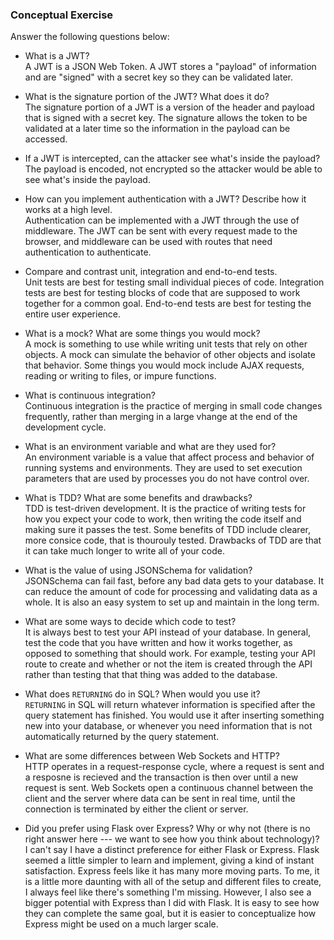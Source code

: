 ### Conceptual Exercise

Answer the following questions below:

- What is a JWT?   
A JWT is a JSON Web Token. A JWT stores a "payload" of information and are "signed" with a secret key so they can be validated later.

- What is the signature portion of the JWT?  What does it do?   
The signature portion of a JWT is a version of the header and payload that is signed with a secret key. The signature allows the token to be validated at a later time so the information in the payload can be accessed.

- If a JWT is intercepted, can the attacker see what's inside the payload?   
The payload is encoded, not encrypted so the attacker would be able to see what's inside the payload.

- How can you implement authentication with a JWT?  Describe how it works at a high level.   
Authentication can be implemented with a JWT through the use of middleware. The JWT can be sent with every request made to the browser, and middleware can be used with routes that need authentication to authenticate.

- Compare and contrast unit, integration and end-to-end tests.   
Unit tests are best for testing small individual pieces of code. Integration tests are best for testing blocks of code that are supposed to work together for a common goal. End-to-end tests are best for testing the entire user experience.

- What is a mock? What are some things you would mock?   
A mock is something to use while writing unit tests that rely on other objects. A mock can simulate the behavior of other objects and isolate that behavior. Some things you would mock include AJAX requests, reading or writing to files, or impure functions.

- What is continuous integration?   
Continuous integration is the practice of merging in small code changes frequently, rather than merging in a large vhange at the end of the development cycle.

- What is an environment variable and what are they used for?   
An environment variable is a value that affect process and behavior of running systems and environments. They are used to set execution parameters that are used by processes you do not have control over.

- What is TDD? What are some benefits and drawbacks?   
TDD is test-driven development. It is the practice of writing tests for how you expect your code to work, then writing the code itself and making sure it passes the test. Some benefits of TDD include clearer, more consice code, that is thourouly tested. Drawbacks of TDD are that it can take much longer to write all of your code.

- What is the value of using JSONSchema for validation?   
JSONSchema can fail fast, before any bad data gets to your database. It can reduce the amount of code for processing and validating data as a whole. It is also an easy system to set up and maintain in the long term.

- What are some ways to decide which code to test?   
It is always best to test your API instead of your database. In general, test the code that you have written and how it works together, as opposed to something that should work. For example, testing your API route to create and whether or not the item is created through the API rather than testing that that thing was added to the database.

- What does `RETURNING` do in SQL? When would you use it?   
`RETURNING` in SQL will return whatever information is specified after the query statement has finished. You would use it after inserting something new into your database, or whenever you need information that is not automatically returned by the query statement.

- What are some differences between Web Sockets and HTTP?   
HTTP operates in a request-response cycle, where a request is sent and a resposne is recieved and the transaction is then over until a new request is sent. Web Sockets open a continuous channel between the client and the server where data can be sent in real time, until the connection is terminated by either the client or server.

- Did you prefer using Flask over Express? Why or why not (there is no right
  answer here --- we want to see how you think about technology)?   
  I can't say I have a distinct preference for either Flask or Express. Flask seemed a little simpler to learn and implement, giving a kind of instant satisfaction. Express feels like it has many more moving parts. To me, it is a little more daunting with all of the setup and different files to create, I always feel like there's something I'm missing. However, I also see a bigger potential with Express than I did with Flask. It is easy to see how they can complete the same goal, but it is easier to conceptualize how Express might be used on a much larger scale.
